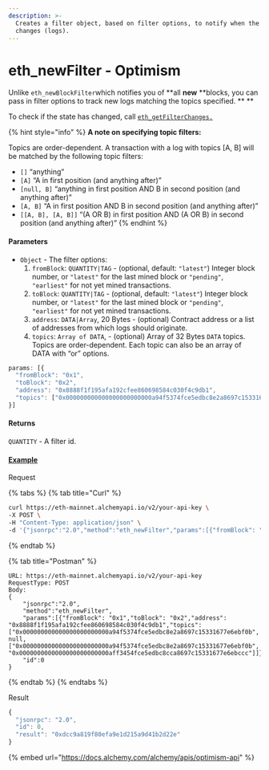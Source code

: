 ```yaml
---
description: >-
  Creates a filter object, based on filter options, to notify when the state
  changes (logs).
---
```


# eth\_newFilter - Optimism

Unlike `eth_newBlockFilter`which notifies you of \*\*all **new** \*\*blocks, you can pass in filter options to track new logs matching the topics specified. \*\* \*\*

To check if the state has changed, call [`eth_getFilterChanges.`](eth-getfilterchanges.md)

{% hint style="info" %}
**A note on specifying topic filters:**

Topics are order-dependent. A transaction with a log with topics \[A, B] will be matched by the following topic filters:

* `[]` “anything”
* `[A]` “A in first position (and anything after)”
* `[null, B]` “anything in first position AND B in second position (and anything after)”
* `[A, B]` “A in first position AND B in second position (and anything after)”
* `[[A, B], [A, B]]` “(A OR B) in first position AND (A OR B) in second position (and anything after)”
{% endhint %}

#### **Parameters**

* `Object` - The filter options:
  1. `fromBlock`: `QUANTITY|TAG` - (optional, default: `"latest"`) Integer block number, or `"latest"` for the last mined block or `"pending"`, `"earliest"` for not yet mined transactions.
  2. `toBlock`: `QUANTITY|TAG` - (optional, default: `"latest"`) Integer block number, or `"latest"` for the last mined block or `"pending"`, `"earliest"` for not yet mined transactions.
  3. `address`: `DATA|Array`, 20 Bytes - (optional) Contract address or a list of addresses from which logs should originate.
  4. `topics`: `Array of DATA`, - (optional) Array of 32 Bytes `DATA` topics. Topics are order-dependent. Each topic can also be an array of DATA with “or” options.

```javascript
params: [{
  "fromBlock": "0x1",
  "toBlock": "0x2",
  "address": "0x8888f1f195afa192cfee860698584c030f4c9db1",
  "topics": ["0x000000000000000000000000a94f5374fce5edbc8e2a8697c15331677e6ebf0b", null, ["0x000000000000000000000000a94f5374fce5edbc8e2a8697c15331677e6ebf0b", "0x0000000000000000000000000aff3454fce5edbc8cca8697c15331677e6ebccc"]]
}]
```

#### **Returns**

`QUANTITY` - A filter id.

#### [**Example**](https://composer.alchemyapi.io/?composer\_state=%7B%22network%22%3A0%2C%22methodName%22%3A%22eth\_newFilter%22%2C%22paramValues%22%3A%5B%7B%22fromBlock%22%3A%220x1%22%2C%22toBlock%22%3A%220x2%22%2C%22address%22%3A%220x8888f1f195afa192cfee860698584c030f4c9db1%22%2C%22topics%22%3A%22%5B%5C%220x000000000000000000000000a94f5374fce5edbc8e2a8697c15331677e6ebf0b%5C%22%2C%20null%2C%20%5B%5C%220x000000000000000000000000a94f5374fce5edbc8e2a8697c15331677e6ebf0b%5C%22%2C%20%5C%220x0000000000000000000000000aff3454fce5edbc8cca8697c15331677e6ebccc%5C%22%5D%5D%22%7D%5D%7D)

Request

{% tabs %}
{% tab title="Curl" %}
```bash
curl https://eth-mainnet.alchemyapi.io/v2/your-api-key \
-X POST \
-H "Content-Type: application/json" \
-d '{"jsonrpc":"2.0","method":"eth_newFilter","params":[{"fromBlock": "0x1","toBlock": "0x2","address": "0x8888f1f195afa192cfee860698584c030f4c9db1","topics": ["0x000000000000000000000000a94f5374fce5edbc8e2a8697c15331677e6ebf0b", null, ["0x000000000000000000000000a94f5374fce5edbc8e2a8697c15331677e6ebf0b", "0x0000000000000000000000000aff3454fce5edbc8cca8697c15331677e6ebccc"]]}],"id":0}'
```
{% endtab %}

{% tab title="Postman" %}
```http
URL: https://eth-mainnet.alchemyapi.io/v2/your-api-key
RequestType: POST
Body: 
{
    "jsonrpc":"2.0",
    "method":"eth_newFilter",
    "params":[{"fromBlock": "0x1","toBlock": "0x2","address": "0x8888f1f195afa192cfee860698584c030f4c9db1","topics": ["0x000000000000000000000000a94f5374fce5edbc8e2a8697c15331677e6ebf0b", null, ["0x000000000000000000000000a94f5374fce5edbc8e2a8697c15331677e6ebf0b", "0x0000000000000000000000000aff3454fce5edbc8cca8697c15331677e6ebccc"]]}],
    "id":0
}
```
{% endtab %}
{% endtabs %}

Result

```javascript
{
  "jsonrpc": "2.0",
  "id": 0,
  "result": "0xdcc9a819f80efa9e1d215a9d41b2d22e"
}
```

{% embed url="https://docs.alchemy.com/alchemy/apis/optimism-api" %}
